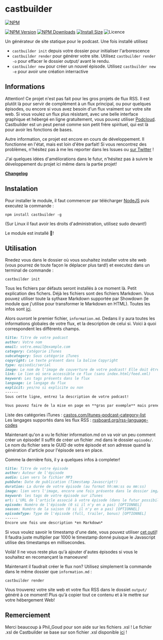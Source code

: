 # castbuilder

[![NPM](https://nodei.co/npm/castbuilder.png)](https://nodei.co/npm/castbuilder/)

[![NPM Version](http://img.shields.io/npm/v/castbuilder.svg?style=flat)](https://www.npmjs.org/package/castbuilder)
[![NPM Downloads](https://img.shields.io/npm/dm/castbuilder.svg?style=flat)](https://npmcharts.com/compare/castbuilder?minimal=true)
[![Install Size](https://packagephobia.now.sh/badge?p=castbuilder)](https://packagephobia.now.sh/result?p=castbuilder)
![Licence](https://img.shields.io/npm/l/castbuilder)

Un générateur de site statique pour le podcast. Une fois installé utilisez
- `castbuilder init` depuis votre dossier pour initialiser l'arborescence
- `castbuilder render` pour générer votre site. Utilisez `castbuilder render -o` pour effacer le dossier *output/* avant le rendu.
- `castbuilder new` pour créer un nouvel épisode. Utilisez `castbuilder new -e` pour avoir une création interractive

## Informations
Attention! Ce projet n'est pas fait pour les gros projets de flux RSS. Il est plutôt là pour servir de complément à un flux principal, ou pour quelques épisodes, ou encore si vous avez besoin d'un flux vraiment sur votre site web. Si vous voulez un flux plus résistant, avec une belle interface graphique et hébergé en ligne gratuitement, vous pouvez utiliser [Podcloud](https://podcloud.fr/). Castbuilder est un peut pensé comme son petit frère spirituel, qui est là pour avoir les fonctions de bases.

Autre information, ce projet est encore en cours de développement. Il fonctionne en l'état, mais est loin d'être parfait! Si vous rencontrez des problèmes, n'hésitez pas à me les reporter dans les Issues ou [sur Twitter](https://twitter.com/bigaston) !

J'ai quelques idées d'améliorations dans le futur, n'hésitez pas à suivre le développement du projet ici même dans la partie projet!

**[Changelog](http://castbuilder.balado.tools/changelog)**

## Instalation 
Pour installer le module, il faut commencer par télécharger [NodeJS](https://nodejs.org/en/) puis executez la commande :
```
npm install castbuilder -g
```

(Sur Linux il faut avoir les droits d'administration, utilisez sudo devant!)

Le module est installé 🎉!

## Utilisation
Rnedez vous dans le dossier où vous souhaitez installer votre site web (vous pourrez de toute façon le déplacer plus tard!) et executez dans un terminal de commande :
```
castbuilder init
```

Tous les fichiers par défauts seront installés à ce moment là. Petit explication des fichers. Déjà les fichiers sont des fichiers Markdown. Vous pouvez utiliser toute la sythaxe Markdown supportée par Showdown (le module que j'utilise pour transformer le Markdown en HTML). Toutes les infos sont [ici](https://github.com/showdownjs/showdown/wiki/Showdown's-Markdown-syntax).

Alors ouvront le premier fichier, `information.md`. Dedans il y aura toutes les informations globales de votre flux, et la description de celui si. Voici à quoi correspondent les différents champs.
```Markdown
title: Titre de votre podcast
author: Votre nom
email: votre.email@example.com
category: Catégorie iTunes
subcategory: Sous catégorie iTunes
copyright: Le texte présent dans la balise Copyright
type: episodic/serial
image: Le nom de l'image de couverture de votre podcast! Elle doit être dans le dossier img/ (1400x1400 en 72ppi)
link: Le lien où sera accessible ce flux (sans index.html/feed.xml)
keyword: Les tags présents dans le flux
language: Le langage du flux
explicit: yes/no si explicite ou non
------
Sous cette ligne, entrez la description de votre podcast!

Vous pouvez faire de la mise en page en **gras par exemple** mais prenez en compte que tous les lecteurs ne le supporteront pas!
```
Liste des catégories iTunes : [castos.com/itunes-podcast-category-list](https://castos.com/itunes-podcast-category-list/)  
Les langages supportés dans les flux RSS : [rssboard.org/rss-language-codes](http://www.rssboard.org/rss-language-codes)

Maintenant qu'on a vu le fichier information.md on va voir un peu comment créer un épisode! Il suffit de créer un fichier .md dans le dossier `episode/`. Le nom du fichier sera le GUID de votre épisode et son adresse quand la génération d'article pour l'épisode sera en place.

Comme la dernière fois, il y a quelques infos à completer!
```Markdown
title: Titre de votre épisode
author: Auteur de l'épisode
audio: Lien vers le fichier MP3
pubDate: Date de publication (Timestamp Javascript!)
duration: La durée de votre épisode (au format hh:mm:ss ou mm:ss)
image: lien vers l'image, encore une fois présente dans le dossier img/
keyword: les tags de votre épisode sur iTunes
url: L'URL de l'article associé à votre épisode (dans le futur possibilitée qu'il soit généré automatiquement
episode: Numéro de l'épisode (0 si il n'y en a pas) [OPTIONNEL]
season: Numéro de la saison (0 si il n'y en a pas) [OPTIONNEL]
episodeType: Type de l'épisode (full, trailer, bonus) [OPTIONNEL]
------
Encore une fois une description *en Markdown*
```
Si vous voulez savoir le timestamp d'une date, vous pouvez utiliser [cet outil](http://www.timestamp.fr/)! Il faudra juste multiplier par 1000 le timestamp donné puisque le Javascript utilise des timestamps en millisecondes.

Voilà! Il ne vous reste plus qu'à ajouter d'autes épisodes si vous le souhaitez en recomançant la manoeuvre!

Maintenant il faudrait créer le flux non? Utilisez simplement la commande dans le même dossier que `information.md` :
```
castbuilder render
```

Vous trouverez votre site web et votre flux RSS dans le dossiet `output/` généré à ce moment! Plus qu'à copier tout ce contenu et à le mettre sur votre hébergement Web!

## Remerciement
Merci beaucoup à Phil_Goud pour son aide sur les fichiers .xsl ! Le fichier .xsl de Castbuilder se base sur son fichier .xsl disponible [ici](https://github.com/PhilGoud/podcast-XSL-template) !
